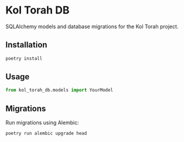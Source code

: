# Kol Torah DB

SQLAlchemy models and database migrations for the Kol Torah project.

## Installation

```bash
poetry install
```

## Usage

```python
from kol_torah_db.models import YourModel
```

## Migrations

Run migrations using Alembic:

```bash
poetry run alembic upgrade head
```
